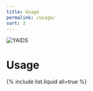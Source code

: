 ```yaml
---
title: Usage
permalink: /usage/
sort: 3
---
```

![YAIDS](/yaids.png)
# Usage

{% include list.liquid all=true %}
